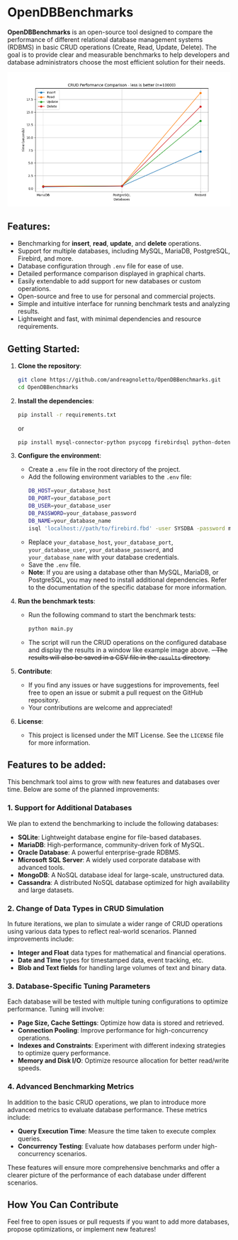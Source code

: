 # OpenDBBenchmarks

**OpenDBBenchmarks** is an open-source tool designed to compare the performance of different relational database management systems (RDBMS) in basic CRUD operations (Create, Read, Update, Delete). The goal is to provide clear and measurable benchmarks to help developers and database administrators choose the most efficient solution for their needs.

![Example Image](https://github.com/andreagnoletto/OpenDBBenchmarks/blob/2e92473bfe5cf8c7fabac1080770930d7873f260/Figure_1.png)

## Features:
- Benchmarking for **insert**, **read**, **update**, and **delete** operations.
- Support for multiple databases, including MySQL, MariaDB, PostgreSQL, Firebird, and more.
- Database configuration through `.env` file for ease of use.
- Detailed performance comparison displayed in graphical charts.
- Easily extendable to add support for new databases or custom operations.
- Open-source and free to use for personal and commercial projects.
- Simple and intuitive interface for running benchmark tests and analyzing results.
- Lightweight and fast, with minimal dependencies and resource requirements.

## Getting Started:
1. **Clone the repository**:
   ```bash
   git clone https://github.com/andreagnoletto/OpenDBBenchmarks.git
   cd OpenDBBenchmarks
    ```
2. **Install the dependencies**:
   ```bash
   pip install -r requirements.txt
   ```
    or
   ```bash
   pip install mysql-connector-python psycopg firebirdsql python-dotenv matplotlib
   ```
3. **Configure the environment**:
    - Create a `.env` file in the root directory of the project.
    - Add the following environment variables to the `.env` file:
        ```bash
        DB_HOST=your_database_host
        DB_PORT=your_database_port
        DB_USER=your_database_user
        DB_PASSWORD=your_database_password
        DB_NAME=your_database_name
        isql 'localhost://path/to/firebird.fbd' -user SYSDBA -password masterkey

        ```
    - Replace `your_database_host`, `your_database_port`, `your_database_user`, `your_database_password`, and `your_database_name` with your database credentials.
    - Save the `.env` file.
    - **Note**: If you are using a database other than MySQL, MariaDB, or PostgreSQL, you may need to install additional dependencies. Refer to the documentation of the specific database for more information.
   
4. **Run the benchmark tests**:
    - Run the following command to start the benchmark tests:
        ```bash
        python main.py
        ```
    - The script will run the CRUD operations on the configured database and display the results in a window like example image above.
    ~~- The results will also be saved in a CSV file in the `results` directory.~~
5. **Contribute**:
    - If you find any issues or have suggestions for improvements, feel free to open an issue or submit a pull request on the GitHub repository.
    - Your contributions are welcome and appreciated!
6. **License**:
    - This project is licensed under the MIT License. See the `LICENSE` file for more information.

## Features to be added:
This benchmark tool aims to grow with new features and databases over time. Below are some of the planned improvements:

### 1. Support for Additional Databases
We plan to extend the benchmarking to include the following databases:
- **SQLite**: Lightweight database engine for file-based databases.
- **MariaDB**: High-performance, community-driven fork of MySQL.
- **Oracle Database**: A powerful enterprise-grade RDBMS.
- **Microsoft SQL Server**: A widely used corporate database with advanced tools.
- **MongoDB**: A NoSQL database ideal for large-scale, unstructured data.
- **Cassandra**: A distributed NoSQL database optimized for high availability and large datasets.

### 2. Change of Data Types in CRUD Simulation
In future iterations, we plan to simulate a wider range of CRUD operations using various data types to reflect real-world scenarios. Planned improvements include:
- **Integer and Float** data types for mathematical and financial operations.
- **Date and Time** types for timestamped data, event tracking, etc.
- **Blob and Text fields** for handling large volumes of text and binary data.

### 3. Database-Specific Tuning Parameters
Each database will be tested with multiple tuning configurations to optimize performance. Tuning will involve:
- **Page Size, Cache Settings**: Optimize how data is stored and retrieved.
- **Connection Pooling**: Improve performance for high-concurrency operations.
- **Indexes and Constraints**: Experiment with different indexing strategies to optimize query performance.
- **Memory and Disk I/O**: Optimize resource allocation for better read/write speeds.

### 4. Advanced Benchmarking Metrics
In addition to the basic CRUD operations, we plan to introduce more advanced metrics to evaluate database performance. These metrics include:
- **Query Execution Time**: Measure the time taken to execute complex queries.
- **Concurrency Testing**: Evaluate how databases perform under high-concurrency scenarios.

These features will ensure more comprehensive benchmarks and offer a clearer picture of the performance of each database under different scenarios.

## How You Can Contribute
Feel free to open issues or pull requests if you want to add more databases, propose optimizations, or implement new features!

    
